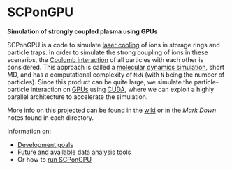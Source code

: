 SCPonGPU
========
**Simulation of strongly coupled plasma using GPUs**

SCPonGPU is a code to simulate [laser cooling](http://en.wikipedia.org/wiki/Laser_cooling) of 
ions in storage rings and particle traps. 
In order to simulate the strong coupling of ions in these scenarios, the 
[Coulomb interaction](http://en.wikipedia.org/wiki/Coulomb%27s_law) of all particles 
with each other is considered. 
This approach is called a [molecular dynamics simulation](http://en.wikipedia.org/wiki/Molecular_dynamics), 
short MD, and has a computational complexity of `NxN` (with `N` being the number of particles).
Since this product can be quite large,
we simulate the particle-particle interaction on [GPUs](http://en.wikipedia.org/wiki/Graphics_processing_unit) 
using [CUDA](http://en.wikipedia.org/wiki/CUDA), 
where we can exploit a highly parallel architecture to accelerate the simulation.  


More info on this projected can be found in the 
[wiki](https://github.com/ComputationalRadiationPhysics/scpongpu/wiki) or in 
the *Mark Down* notes found in each directory.

Information on:
 - [Development goals](doc/developmentGoals.md)
 - [Future and available data analysis tools](src/tools/tools.md)
 - Or how to [run SCPonGPU](src/scpongpu/info.md)


